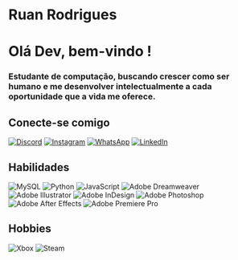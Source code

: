 # Ruan Rodrigues



# Olá Dev, bem-vindo ! 

### Estudante de computação, buscando crescer como ser humano e me desenvolver intelectualmente a cada oportunidade que a vida me oferece.

## Conecte-se comigo

[![Discord](https://img.shields.io/badge/Discord-000?style=for-the-badge&logo=discord&logoColor=withe)](https://https://discord.com/channels/zzruanxx/)
[![Instagram](https://img.shields.io/badge/-Instagram-000?style=for-the-badge&logo=instagram&logoColor=Violet)](https://www.instagram.com/rrruanzx/)
[![WhatsApp](https://img.shields.io/badge/WhatsApp-000?style=for-the-badge&logo=whatsapp&logoColor=Green)](https://wa.me/5522997752134)
[![LinkedIn](https://img.shields.io/badge/LinkedIn-000?style=for-the-badge&logo=linkedin&logoColor=blue)](https://www.linkedin.com/in/ruan-batista-rodrigues-94295b293/)

## Habilidades 

![MySQL](https://img.shields.io/badge/MySQL-000?style=for-the-badge&logo=mysql&logoColor=orange)
![Python](https://img.shields.io/badge/Python-000?style=for-the-badge&logo=python&logoColor=yellow)
![JavaScript](https://img.shields.io/badge/JavaScript-000?style=for-the-badge&logo=javascript&logoColor=yellow)
![Adobe Dreamweaver](https://img.shields.io/badge/Adobe%20Dreamweaver-000.svg?style=for-the-badge&logo=Adobe%20Dreamweaver&logoColor=green)
![Adobe Illustrator](https://img.shields.io/badge/adobe%20illustrator-000.svg?style=for-the-badge&logo=adobe%20illustrator&logoColor=yellow)
![Adobe InDesign](https://img.shields.io/badge/Adobe%20InDesign-000?style=for-the-badge&logo=adobeindesign&logoColor=violet)
![Adobe Photoshop](https://img.shields.io/badge/adobe%20photoshop-000.svg?style=for-the-badge&logo=adobe%20photoshop&logoColor=blue)
![Adobe After Effects](https://img.shields.io/badge/Adobe%20After%20Effects-000.svg?style=for-the-badge&logo=Adobe%20After%20Effects&logoColor=purple)
![Adobe Premiere Pro](https://img.shields.io/badge/Adobe%20Premiere%20Pro-000.svg?style=for-the-badge&logo=Adobe%20Premiere%20Pro&logoColor=magent)

## Hobbies

![Xbox](https://img.shields.io/badge/xbox-000.svg?style=for-the-badge&logo=xbox&logoColor=white)
![Steam](https://img.shields.io/badge/steam-%23000000.svg?style=for-the-badge&logo=steam&logoColor=white)




